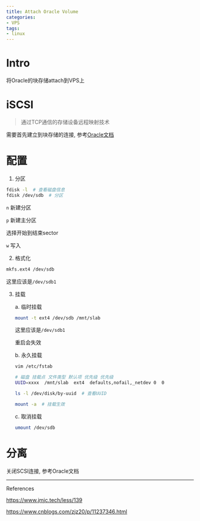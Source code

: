 ```yaml
---
title: Attach Oracle Volume
categories: 
- VPS
tags: 
- linux
---
```


# Intro

将Oracle的块存储attach到VPS上

# iSCSI

>  通过TCP通信的存储设备远程映射技术

需要首先建立到块存储的连接, 参考[Oracle文档](https://docs.oracle.com/en-us/iaas/Content/Block/Tasks/attachingavolume.htm)

# 配置

1. 分区

```sh
fdisk -l  # 查看磁盘信息
fdisk /dev/sdb  # 分区
```

`n` 新建分区

`p` 新建主分区

选择开始到结束sector

`w` 写入

2. 格式化

```sh
mkfs.ext4 /dev/sdb
```
这里应该是`/dev/sdb1`

3. 挂载

   a. 临时挂载

   ```sh
   mount -t ext4 /dev/sdb /mnt/slab
   ```

   这里应该是`/dev/sdb1`

   重启会失效

   b. 永久挂载

   ```sh
   vim /etc/fstab
   
   # 磁盘 挂载点 文件类型 默认项 优先级 优先级
   UUID=xxxx  /mnt/slab  ext4  defaults,nofail,_netdev 0  0
   ```

   ```sh
   ls -l /dev/disk/by-uuid  # 查看UUID
   ```
   
   ```sh
   mount -a  # 挂载生效
   ```
   
   c. 取消挂载
   
   ```sh
   umount /dev/sdb
   ```

# 分离

关闭SCSI连接, 参考Oracle文档







----

References

https://www.jmjc.tech/less/139

https://www.cnblogs.com/zjz20/p/11237346.html
